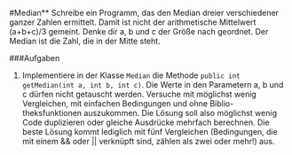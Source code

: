#Median**
Schreibe ein Programm, das den Median dreier verschiedener ganzer Zahlen ermittelt. Damit ist nicht der arithmetische Mittelwert (a+b+c)/3 gemeint. Denke dir a, b und c der Größe nach geordnet. Der Median ist die Zahl, die in der Mitte steht.

###Aufgaben
1. Implementiere in der Klasse `Median` die Methode `public int getMedian(int a, int b, int c)`. Die Werte in den Parametern a, b und c dürfen nicht getauscht werden. Versuche mit möglichst wenig Vergleichen, mit einfachen Bedingungen und ohne Biblio-theksfunktionen auszukommen. Die Lösung soll also möglichst wenig Code duplizieren oder gleiche Ausdrücke mehrfach berechnen. Die beste Lösung kommt lediglich mit fünf Vergleichen (Bedingungen, die mit einem && oder || verknüpft sind, zählen als zwei oder mehr!) aus. 